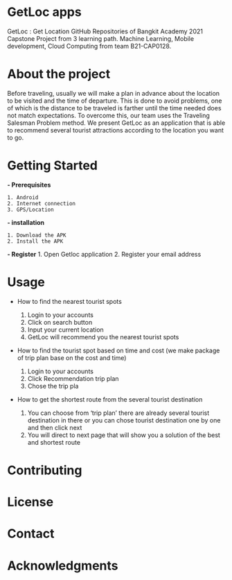 # GetLoc apps
GetLoc : Get Location GitHub Repositories of Bangkit Academy 2021 Capstone Project from 3 learning path. Machine Learning, Mobile development, Cloud Computing from team B21-CAP0128.


# About the project

Before traveling, usually we will make a plan in advance about the location to be visited and the time of departure. This is done to avoid problems, one of which is the distance to be traveled is farther until the time needed does not match expectations. To overcome this, our team uses the Traveling Salesman Problem method.  We present GetLoc as an application that is able to recommend several tourist attractions according to the location you want to go.

# Getting Started
**- Prerequisites**
	
	1. Android 
	2. Internet connection
	3. GPS/Location

**- installation**
	
	1. Download the APK 
	2. Install the APK
	
**- Register**
	1. Open Getloc application
	2. Register your email address

	
# Usage
- How to find the nearest tourist spots
	1. Login to your accounts 
	2. Click on search button
	3. Input your current location 
	4. GetLoc will recommend you the nearest tourist spots
	
-  How to find the tourist spot based on time and cost (we make package of trip plan base on the cost and time)
	1. Login to your accounts
	2. Click Recommendation trip plan
	3. Chose the trip pla

- How to get the shortest route from the several tourist destination
	1. You can choose from ‘trip plan’ there are already several tourist destination in there or you can chose tourist destination one by one and then click next
	2. You will direct to next page that will show you a solution of the best and shortest route


# Contributing


# License


# Contact


# Acknowledgments

